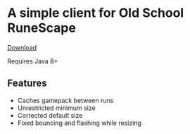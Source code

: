 # A simple client for Old School RuneScape

[Download](https://github.com/RuneStar/simple-client/releases)

Requires Java 8+

## Features

* Caches gamepack between runs
* Unrestricted minimum size
* Corrected default size
* Fixed bouncing and flashing while resizing